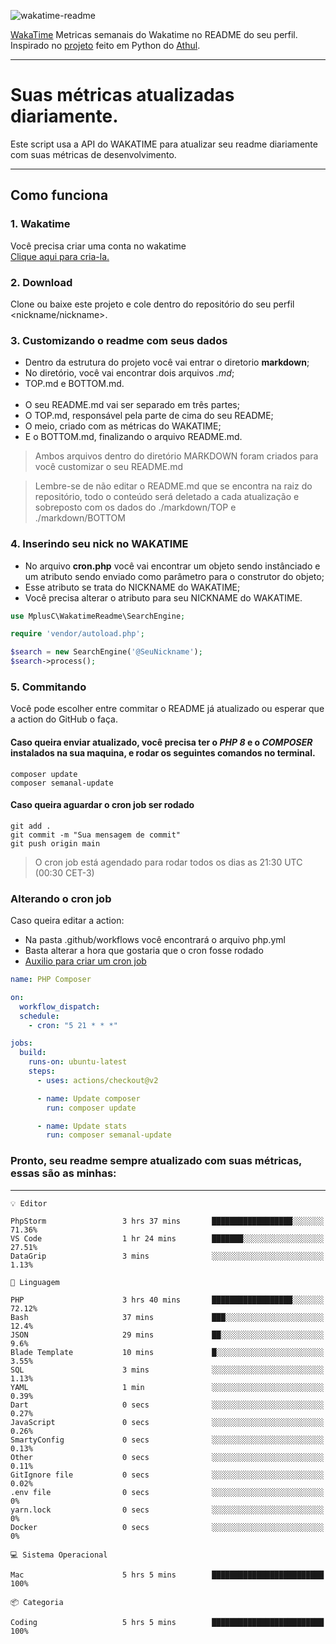 ![wakatime-readme](https://socialify.git.ci/bymatheus/wakatime-readme/image?description=1&descriptionEditable=M%C3%A9tricas%20semanais%20do%20Wakatime%20no%20seu%20README%20de%20perfil.&font=KoHo&forks=1&language=1&owner=1&pattern=Signal&stargazers=1&theme=Dark)

[WakaTime](https://wakatime.com) Metricas semanais do Wakatime no README do seu perfil. <br>
Inspirado no [projeto](https://github.com/athul/waka-readme) feito em Python do [Athul](https://github.com/athul).
___

# Suas métricas atualizadas diariamente.
Este script usa a API do WAKATIME para atualizar seu readme diariamente com suas métricas de desenvolvimento.

___

## Como funciona

### 1. Wakatime
Você precisa criar uma conta no wakatime <br>
[Clique aqui para cria-la.](https://wakatime.com) 

### 2. Download
Clone ou baixe este projeto e cole dentro do repositório do seu perfil <nickname/nickname>.

### 3. Customizando o readme com seus dados
- Dentro da estrutura do projeto você vai entrar o diretorio **markdown**;  
- No diretório, você vai encontrar dois arquivos *.md*;
- TOP.md e BOTTOM.md.
<br><br>
- O seu README.md vai ser separado em três partes; 
- O TOP.md, responsável pela parte de cima do seu README;
- O meio, criado com as métricas do WAKATIME;
- E o BOTTOM.md, finalizando o arquivo README.md.<br>

> Ambos arquivos dentro do diretório MARKDOWN foram criados para você customizar o seu README.md

> Lembre-se de não editar o README.md que se encontra na raiz do repositório, todo o conteúdo será deletado a cada atualização e sobreposto com os dados do ./markdown/TOP e ./markdown/BOTTOM

### 4. Inserindo seu nick no WAKATIME
- No arquivo **cron.php** você vai encontrar um objeto sendo instânciado e um atributo sendo enviado como parâmetro para o construtor do objeto;
- Esse atributo se trata do NICKNAME do WAKATIME;
- Você precisa alterar o atributo para seu NICKNAME do WAKATIME.

```php
use MplusC\WakatimeReadme\SearchEngine;

require 'vendor/autoload.php';

$search = new SearchEngine('@SeuNickname');
$search->process();
```

### 5. Commitando
Você pode escolher entre commitar o README já atualizado ou esperar que a action do GitHub o faça. <br>

#### Caso queira enviar atualizado, você precisa ter o *PHP 8* e o *COMPOSER* instalados na sua maquina, e rodar os seguintes comandos no terminal.
```composer
composer update
composer semanal-update 
```

#### Caso queira aguardar o cron job ser rodado 
```git 
git add .
git commit -m "Sua mensagem de commit"
git push origin main
```

>O cron job está agendado para rodar todos os dias as 21:30 UTC (00:30 CET-3) 

### Alterando o cron job
Caso queira editar a action:

- Na pasta .github/workflows você encontrará o arquivo php.yml
- Basta alterar a hora que gostaria que o cron fosse rodado
- [Auxilio para criar um cron job](https://crontab.guru)

```yml
name: PHP Composer

on:
  workflow_dispatch:
  schedule:
    - cron: "5 21 * * *"

jobs:
  build:
    runs-on: ubuntu-latest
    steps:
      - uses: actions/checkout@v2

      - name: Update composer
        run: composer update

      - name: Update stats
        run: composer semanal-update
```

### Pronto, seu readme sempre atualizado com suas métricas, essas são as minhas:

___
```text
💡 Editor

PhpStorm                 3 hrs 37 mins       ██████████████████░░░░░░░     71.36%
VS Code                  1 hr 24 mins        ███████░░░░░░░░░░░░░░░░░░     27.51%
DataGrip                 3 mins              ░░░░░░░░░░░░░░░░░░░░░░░░░      1.13%
```
```text
💬 Linguagem

PHP                      3 hrs 40 mins       ██████████████████░░░░░░░     72.12%
Bash                     37 mins             ███░░░░░░░░░░░░░░░░░░░░░░      12.4%
JSON                     29 mins             ██░░░░░░░░░░░░░░░░░░░░░░░       9.6%
Blade Template           10 mins             █░░░░░░░░░░░░░░░░░░░░░░░░      3.55%
SQL                      3 mins              ░░░░░░░░░░░░░░░░░░░░░░░░░      1.13%
YAML                     1 min               ░░░░░░░░░░░░░░░░░░░░░░░░░      0.39%
Dart                     0 secs              ░░░░░░░░░░░░░░░░░░░░░░░░░      0.27%
JavaScript               0 secs              ░░░░░░░░░░░░░░░░░░░░░░░░░      0.26%
SmartyConfig             0 secs              ░░░░░░░░░░░░░░░░░░░░░░░░░      0.13%
Other                    0 secs              ░░░░░░░░░░░░░░░░░░░░░░░░░      0.11%
GitIgnore file           0 secs              ░░░░░░░░░░░░░░░░░░░░░░░░░      0.02%
.env file                0 secs              ░░░░░░░░░░░░░░░░░░░░░░░░░         0%
yarn.lock                0 secs              ░░░░░░░░░░░░░░░░░░░░░░░░░         0%
Docker                   0 secs              ░░░░░░░░░░░░░░░░░░░░░░░░░         0%
```
```text
💻 Sistema Operacional

Mac                      5 hrs 5 mins        █████████████████████████       100%
```
```text
📦 Categoria

Coding                   5 hrs 5 mins        █████████████████████████       100%
```
